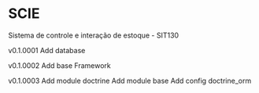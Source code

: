 SCIE
====

Sistema de controle e interação de estoque - SIT130

v0.1.0001
	Add database 

v0.1.0002
	Add base Framework

v0.1.0003
	Add module doctrine
	Add module base
  Add config doctrine_orm 


